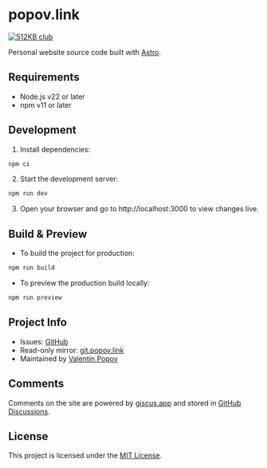 # popov.link

[![512KB club](https://512kb.club/assets/images/green-team.svg)](https://512kb.club)

Personal website source code built with [Astro](https://astro.build/).

## Requirements

- Node.js v22 or later
- npm v11 or later

## Development

1. Install dependencies:

```bash
npm ci
```

2. Start the development server:

```bash
npm run dev
```

3. Open your browser and go to http://localhost:3000 to view changes live.

## Build & Preview

- To build the project for production:

```bash
npm run build
```

- To preview the production build locally:

```bash
npm run preview
```

## Project Info

- Issues: [GitHub](https://github.com/valentineus/popov.link/issues)
- Read-only mirror: [git.popov.link](https://git.popov.link/popov.link/)
- Maintained by [Valentin Popov](mailto:valentin@popov.link)

## Comments

Comments on the site are powered by [giscus.app](https://giscus.app) and stored in [GitHub Discussions](https://github.com/valentineus/popov.link/discussions).

## License

This project is licensed under the [MIT License](LICENSE.txt).
